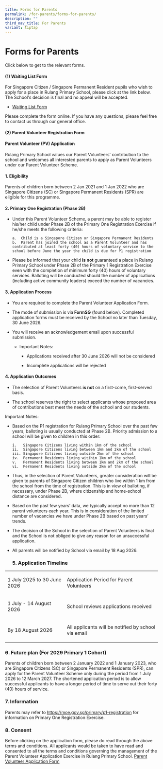 ```yaml
---
title: Forms for Parents
permalink: /for-parents/forms-for-parents/
description: ""
third_nav_title: For Parents
variant: tiptap
---
```

<h1>Forms for Parents</h1>
<p>Click below to get to the relevant forms.</p>
<h4><strong>(1) Waiting List Form</strong></h4>
<p>For Singapore Citizen / Singapore Permanent Resident pupils who wish to
apply for a place in Rulang Primary School, please click at the link below.
The School's decision is final and no appeal will be accepted.</p>
<ul data-tight="true" class="tight">
<li>
<p><a href="https://form.gov.sg/#!/60c6b488204151001269e4b3" rel="noopener noreferrer nofollow" target="_blank">Waiting List Form</a>
</p>
</li>
</ul>
<p>Please complete the form online. If you have any questions, please feel
free to contact us through our general office.</p>
<h4><strong>(2) Parent Volunteer Registration Form</strong></h4>
<h4><strong>Parent Volunteer (PV) Application</strong></h4>
<p>Rulang Primary School values our Parent Volunteers' contribution to the
school and welcomes all interested parents to apply as Parent Volunteers
under our Parent Volunteer Scheme.</p>
<h4><strong>1. Eligibility</strong></h4>
<p>Parents of children born between 2 Jan 2021 and 1 Jan 2022 who are Singapore
Citizens (SC) or Singapore Permanent Residents (SPR) are eligible for this
programme.</p>
<h4><strong>2. Primary One Registration (Phase 2B)</strong></h4>
<ul>
<li>
<p>Under this Parent Volunteer Scheme, a parent may be able to register his/her
child under Phase 2B of the Primary One Registration Exercise if he/she
meets the following criteria:</p><pre><code>a.  Child is a Singapore Citizen or Singapore Permanent Residents&nbsp;
b.  Parent has joined the school as a Parent Volunteer and has contributed at least forty (40) hours of voluntary service to the school before June the year the child is due for P1 registration&nbsp;</code></pre>
<p></p>
</li>
<li>
<p>Please be informed that your child <strong>is not</strong> guaranteed a
place in Rulang Primary School under Phase 2B of the Primary 1 Registration
Exercise even with the completion of minimum forty (40) hours of voluntary
services. Balloting will be conducted should the number of applications
(including active community leaders) exceed the number of vacancies.</p>
</li>
</ul>
<h4><strong>3. Application Process</strong></h4>
<ul>
<li>
<p>You are required to complete the Parent Volunteer Application Form.</p>
</li>
<li>
<p>The mode of submission is via<strong> FormSG</strong> (found below). Completed
application forms must be received by the School no later than Tuesday,
30 June 2026.</p>
</li>
<li>
<p>You will receive an acknowledgement email upon successful submission.</p>
<ul data-tight="true" class="tight">
<li>
<p>Important Notes:</p>
<ul data-tight="true" class="tight">
<li>
<p>Applications received after 30 June 2026 will not be considered</p>
</li>
<li>
<p>Incomplete applications will be rejected</p>
</li>
</ul>
</li>
</ul>
</li>
</ul>
<h4><strong>4. Application Outcomes</strong></h4>
<ul>
<li>
<p>The selection of Parent Volunteers <strong>is not</strong> on a first-come,
first-served basis.</p>
</li>
<li>
<p>The school reserves the right to select applicants whose proposed area
of contributions best meet the needs of the school and our students.</p>
</li>
</ul>
<p>Important Notes:</p>
<ul>
<li>
<p>Based on the P1 registration for Rulang Primary School over the past few
years, balloting is usually conducted at Phase 2B. Priority admission to
a school will be given to children in this order:</p><pre><code>i.   Singapore Citizens living within 1km of the school&nbsp;
ii.  Singapore Citizens living between 1km and 2km of the school&nbsp;
iii. Singapore Citizens living outside 2km of the school&nbsp;
iv.  Permanent Residents living witihin 1km of the school&nbsp;
v.   Permanent Residents living between 1km and 2km of the school&nbsp;
vi.  Permanent Residents living outside 2km of the school&nbsp;&nbsp;</code></pre>
<p></p>
</li>
<li>
<p>Thus, in the selection of Parent Volunteers, greater consideration will
be given to parents of Singapore Citizen children who live within 1 km
from the school from the time of registration. This is in view of balloting,
if necessary, under Phase 2B, where citizenship and home-school distance
are considered.</p>
</li>
<li>
<p>Based on the past few years’ data, we typically accept no more than 12
parent volunteers each year. This is in consideration of the limited number
of vacancies we have under Phase 2B based on past years’ trends.</p>
</li>
<li>
<p>The decision of the School in the selection of Parent Volunteers is final
and the School is not obliged to give any reason for an unsuccessful application.</p>
</li>
<li>
<p>All parents will be notified by School via email by 18 Aug 2026.</p>
<h3><strong>5. Application Timeline</strong></h3>
</li>
</ul>
<table style="minWidth: 50px">
<colgroup>
<col>
<col>
</colgroup>
<tbody>
<tr>
<td rowspan="1" colspan="1">
<p>1 July 2025 to 30 June 2026</p>
</td>
<td rowspan="1" colspan="1">
<p>Application Period for Parent Volunteers</p>
</td>
</tr>
<tr>
<td rowspan="1" colspan="1">
<p>1 July - 14 August 2026</p>
</td>
<td rowspan="1" colspan="1">
<p>School reviews applications received</p>
</td>
</tr>
<tr>
<td rowspan="1" colspan="1">
<p>By 18 August 2026</p>
</td>
<td rowspan="1" colspan="1">
<p>All applicants will be notified by school via email</p>
</td>
</tr>
</tbody>
</table>
<h3><strong>6. Future plan (For 2029 Primary 1 Cohort)</strong></h3>
<p>Parents of children born between 2 January 2022 and 1 January 2023, who
are Singapore Citizens (SC) or Singapore Permanent Residents (SPR), can
apply for the Parent Volunteer Scheme only during the period from 1 July
2026 to 12 March 2027. The shortened application period is to allow successful
applicants to have a longer period of time to serve out their forty (40)
hours of service.</p>
<h3><strong>7. Information</strong></h3>
<p>Parents may refer to <a href="https://moe.gov.sg/primary/p1-registration" rel="noopener nofollow" target="_blank">https://moe.gov.sg/primary/p1-registration</a> for
information on Primary One Registration Exercise.</p>
<h3><strong>8. Consent</strong></h3>
<p>Before clicking on the application form, please do read through the above
terms and conditions. All applicants would be taken to have read and consented
to all the terms and conditions governing the management of the Parent
Volunteer Application Exercise in Rulang Primary School. <a href="https://go.gov.sg/rulang2026pvregistration" rel="noopener noreferrer nofollow" target="_blank">Parent Volunteer Application Form</a>
</p>
